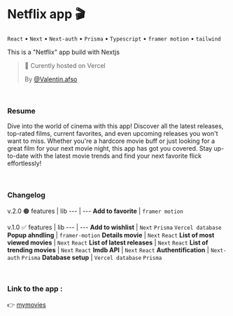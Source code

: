# Netflix app 🎬  
`React`  •  `Next` •  `Next-auth` •  `Prisma`  •  `Typescript`  •  `framer motion`  •  `tailwind`

  
This is a "Netflix" app build with Nextjs
> 🚀 Curently hosted on Vercel
> 
> By [@Valentin.afso](https://github.com/valentin-afonso)

</br>  

### Resume  
Dive into the world of cinema with this app! Discover all the latest releases, top-rated films, current favorites, and even upcoming releases you won't want to miss. Whether you're a hardcore movie buff or just looking for a great film for your next movie night, this app has got you covered. Stay up-to-date with the latest movie trends and find your next favorite flick effortlessly! 

</br>  

### Changelog  

v.2.0 🟠
features | lib
--- | ---
**Add to favorite** | `framer motion`   


v.1.0 ✅
features | lib
--- | ---
**Add to wishlist** | `Next` `Prisma` `Vercel database` 
**Popup ahndling** | `framer-motion` 
**Details movie** | `Next` `React` 
**List of most viewed movies** | `Next` `React` 
**List of latest releases** | `Next` `React` 
**List of trending movies** | `Next` `React` 
**Imdb API** | `Next` `React` 
**Authentification** | `Next-auth` `Prisma` 
**Database setup** | `Vercel database` `Prisma` 


  </br>

### Link to the app :  

:point_right: [mymovies](https://mymovies-afso.vercel.app/)
